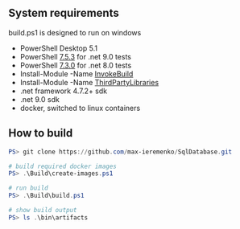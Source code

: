 ## System requirements

build.ps1 is designed to run on windows

- PowerShell Desktop 5.1
- PowerShell [7.5.3](https://github.com/PowerShell/PowerShell/releases/tag/v7.5.3) for .net 9.0 tests
- PowerShell [7.3.0](https://github.com/PowerShell/PowerShell/releases/tag/v7.3.0) for .net 8.0 tests
- Install-Module -Name [InvokeBuild](https://www.powershellgallery.com/packages/InvokeBuild)
- Install-Module -Name [ThirdPartyLibraries](https://www.powershellgallery.com/packages/ThirdPartyLibraries)
- .net framework 4.7.2+ sdk
- .net 9.0 sdk
- docker, switched to linux containers

## How to build

```powershell
PS> git clone https://github.com/max-ieremenko/SqlDatabase.git

# build required docker images
PS> .\Build\create-images.ps1

# run build
PS> .\Build\build.ps1

# show build output
PS> ls .\bin\artifacts
```
